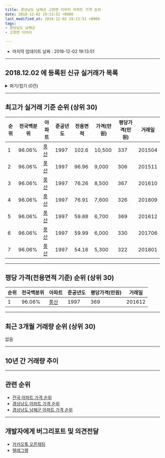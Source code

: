 ```yaml
---
title: 경상남도 남해군 고현면 이어리 아파트 가격 순위
date: 2018-12-02 19:13:51 +0900
last_modified_at: 2018-12-02 19:13:51 +0900
tags:
- 경상남도 남해군
- 고현면 이어리

---
```


* 마지막 업데이트 날짜 : 2018-12-02 19:13:51

---

## 2018.12.02 에 등록된 신규 실거래가 목록

<details>
<summary>펴기/접기 (0건)</summary>
<div markdown="1">

|아파트|전국백분위|준공년도|전용면적|가격(만원)|평당가격(만원)|거래일|
|---|---|---|---|---|---|---|
|없음|||||||


</div>
</details>

---

## 최고가 실거래 기준 순위 (상위 30)


|순위|전국백분위|아파트|준공년도|전용면적|가격(만원)|평당가격(만원)|거래일|
|---|---|---|---|---|---|---|---|
|1|96.06%|[풍산](https://search.naver.com/search.naver?query=%EA%B2%BD%EC%83%81%EB%82%A8%EB%8F%84+%EB%82%A8%ED%95%B4%EA%B5%B0+%EA%B3%A0%ED%98%84%EB%A9%B4+%EC%9D%B4%EC%96%B4%EB%A6%AC+%ED%92%8D%EC%82%B0)|1997|102.6|10,500|337|201504|
|2|96.06%|[풍산](https://search.naver.com/search.naver?query=%EA%B2%BD%EC%83%81%EB%82%A8%EB%8F%84+%EB%82%A8%ED%95%B4%EA%B5%B0+%EA%B3%A0%ED%98%84%EB%A9%B4+%EC%9D%B4%EC%96%B4%EB%A6%AC+%ED%92%8D%EC%82%B0)|1997|96.96|9,000|306|201511|
|3|96.06%|[풍산](https://search.naver.com/search.naver?query=%EA%B2%BD%EC%83%81%EB%82%A8%EB%8F%84+%EB%82%A8%ED%95%B4%EA%B5%B0+%EA%B3%A0%ED%98%84%EB%A9%B4+%EC%9D%B4%EC%96%B4%EB%A6%AC+%ED%92%8D%EC%82%B0)|1997|76.26|8,500|367|201610|
|4|96.06%|[풍산](https://search.naver.com/search.naver?query=%EA%B2%BD%EC%83%81%EB%82%A8%EB%8F%84+%EB%82%A8%ED%95%B4%EA%B5%B0+%EA%B3%A0%ED%98%84%EB%A9%B4+%EC%9D%B4%EC%96%B4%EB%A6%AC+%ED%92%8D%EC%82%B0)|1997|76.91|7,600|326|201809|
|5|96.06%|[풍산](https://search.naver.com/search.naver?query=%EA%B2%BD%EC%83%81%EB%82%A8%EB%8F%84+%EB%82%A8%ED%95%B4%EA%B5%B0+%EA%B3%A0%ED%98%84%EB%A9%B4+%EC%9D%B4%EC%96%B4%EB%A6%AC+%ED%92%8D%EC%82%B0)|1997|59.88|6,700|369|201612|
|6|96.06%|[풍산](https://search.naver.com/search.naver?query=%EA%B2%BD%EC%83%81%EB%82%A8%EB%8F%84+%EB%82%A8%ED%95%B4%EA%B5%B0+%EA%B3%A0%ED%98%84%EB%A9%B4+%EC%9D%B4%EC%96%B4%EB%A6%AC+%ED%92%8D%EC%82%B0)|1997|59.99|6,000|330|201706|
|7|96.06%|[풍산](https://search.naver.com/search.naver?query=%EA%B2%BD%EC%83%81%EB%82%A8%EB%8F%84+%EB%82%A8%ED%95%B4%EA%B5%B0+%EA%B3%A0%ED%98%84%EB%A9%B4+%EC%9D%B4%EC%96%B4%EB%A6%AC+%ED%92%8D%EC%82%B0)|1997|54.16|5,300|322|201801|


---

## 평당 가격(전용면적 기준) 순위 (상위 30)


|순위|전국백분위|아파트|준공년도|평당가격(만원)|거래일|
|---|---|---|---|---|---|
|1|96.06%|[풍산](https://search.naver.com/search.naver?query=%EA%B2%BD%EC%83%81%EB%82%A8%EB%8F%84+%EB%82%A8%ED%95%B4%EA%B5%B0+%EA%B3%A0%ED%98%84%EB%A9%B4+%EC%9D%B4%EC%96%B4%EB%A6%AC+%ED%92%8D%EC%82%B0)|1997|369|201612|


---

## 최근 3개월 거래량 순위 (상위 30)

없음

---

## 10년 간 거래량 추이


<div style="width:100%;">
    <canvas id="deal_progress" height="250"></canvas>
</div>

<script>
new Chart(document.getElementById("deal_progress"), {
    type: 'line',
    data: {
        labels: ['200812','200901','200902','200903','200904','200905','200906','200907','200908','200909','200910','200911','200912','201001','201002','201003','201004','201005','201006','201007','201008','201009','201010','201011','201012','201101','201102','201103','201104','201105','201106','201107','201108','201109','201110','201111','201112','201201','201202','201203','201204','201205','201206','201207','201208','201209','201210','201211','201212','201301','201302','201303','201304','201305','201306','201307','201308','201309','201310','201311','201312','201401','201402','201403','201404','201405','201406','201407','201408','201409','201410','201411','201412','201501','201502','201503','201504','201505','201506','201507','201508','201509','201510','201511','201512','201601','201602','201603','201604','201605','201606','201607','201608','201609','201610','201611','201612','201701','201702','201703','201704','201705','201706','201707','201708','201709','201710','201711','201712','201801','201802','201803','201804','201805','201806','201807','201808','201809','201810','201811','201812'],
        datasets: [{
            label: '실거래 수',
            pointRadius: 1,
            data: [0, 0, 0, 1, 1, 0, 0, 0, 0, 1, 0, 2, 1, 0, 1, 1, 0, 2, 0, 1, 2, 0, 0, 0, 0, 0, 1, 0, 0, 1, 1, 0, 1, 1, 0, 0, 2, 0, 1, 1, 0, 0, 0, 0, 0, 0, 0, 0, 0, 0, 0, 0, 0, 0, 0, 1, 0, 1, 0, 1, 0, 2, 1, 1, 0, 0, 2, 0, 1, 0, 3, 0, 0, 0, 0, 0, 1, 0, 1, 1, 0, 0, 0, 2, 2, 0, 0, 1, 0, 0, 1, 2, 0, 1, 1, 0, 2, 1, 1, 1, 0, 0, 1, 0, 2, 1, 1, 0, 0, 3, 0, 0, 0, 2, 1, 1, 1, 1, 0, 0, 0],
            borderColor: "rgba(255, 201, 14, 1)",
            backgroundColor: "rgba(255, 201, 14, 0.5)",
            fill: true,
        }]
    },
    options: {
        responsive: true,
        title: {
            display: true,
            text: '10년간 거래량 추이'
        },
        tooltips: {
            mode: 'index',
            intersect: false,
        },
        hover: {
            mode: 'nearest',
            intersect: true
        },
        scales: {
            xAxes: [{
                display: true,
                scaleLabel: {
                    display: true,
                    labelString: '년/월'
                }
            }],
            yAxes: [{
                display: true,
                ticks: {
                    suggestedMin: 0,
                },
                scaleLabel: {
                    display: true,
                    labelString: '실거래 수'
                }
            }]
        }
    }
});

</script>


---

## 관련 순위

- [전국 아파트 가격 순위](https://inasie.github.io/apt-ranking/전국)
- [경상남도 아파트 가격 순위](https://inasie.github.io/apt-ranking/경상남도)
- [경상남도 남해군 아파트 가격 순위](https://inasie.github.io/apt-ranking/경상남도-남해군)


---

## 개발자에게 버그리포트 및 의견전달

- [카카오톡 오픈채팅](https://open.kakao.com/o/gLJUAP4)
- [텔레그램](https://t.me/inasie)

